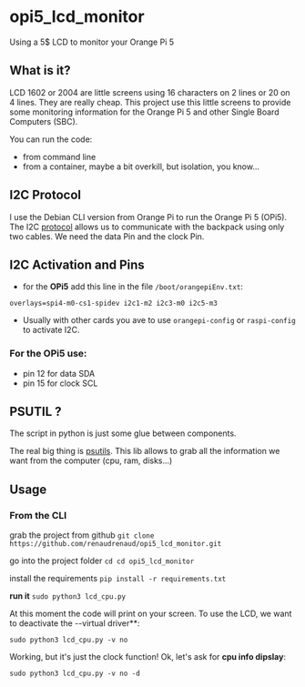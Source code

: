 # opi5_lcd_monitor
Using a 5$ LCD to monitor your Orange Pi 5

## What is it?
LCD 1602 or 2004 are little screens using 16 characters on 2 lines or 20 on 4 lines. They are really cheap. This project use this little screens to provide some monitoring information for the Orange Pi 5 and other Single Board Computers (SBC).

You can run the code:
* from command line
* from a container, maybe a bit overkill, but isolation, you know...

## I2C Protocol

I use the Debian CLI version from Orange Pi to run the Orange Pi 5 (OPi5). The I2C [protocol](https://en.wikipedia.org/wiki/I%C2%B2C) allows us to communicate with the backpack using only two cables. We need the data Pin and the clock Pin.

## I2C Activation and Pins

* for the **OPi5** add this line in the file `/boot/orangepiEnv.txt`:

`overlays=spi4-m0-cs1-spidev i2c1-m2 i2c3-m0 i2c5-m3`

* Usually with other cards you ave to use `orangepi-config` or `raspi-config` to activate I2C.


### For the OPi5 use:
* pin 12 for data SDA
* pin 15 for clock SCL



## PSUTIL ?

The script in python is just some glue between components.

The real big thing is [psutils](https://pypi.org/project/psutil/). This lib allows to grab all the information we want from the computer (cpu, ram, disks...)

## Usage

### From the CLI

grab the project from github
`git clone https://github.com/renaudrenaud/opi5_lcd_monitor.git`

go into the project folder
`cd cd opi5_lcd_monitor`

install the requirements 
`pip install -r requirements.txt`

**run it**
`sudo python3 lcd_cpu.py`

At this moment the code will print on your screen. To use the LCD, we want to deactivate the --virtual driver**:

`sudo python3 lcd_cpu.py -v no`

Working, but it's just the clock function! Ok, let's ask for **cpu info dipslay**:

`sudo python3 lcd_cpu.py -v no -d`















